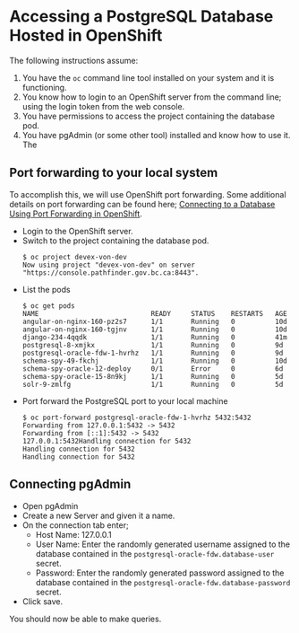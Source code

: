 # Accessing a PostgreSQL Database Hosted in OpenShift

The following instructions assume:
1. You have the `oc` command line tool installed on your system and it is functioning.
1. You know how to login to an OpenShift server from the command line; using the login token from the web console.
1. You have permissions to access the project containing the database pod.
1. You have pgAdmin (or some other tool) installed and know how to use it.  The 

## Port forwarding to your local system

To accomplish this, we will use OpenShift port forwarding.  Some additional details on port forwarding can be found here; [Connecting to a Database Using Port Forwarding in OpenShift](https://blog.openshift.com/openshift-connecting-database-using-port-forwarding/).

- Login to the OpenShift server.
- Switch to the project containing the database pod.
  ```
  $ oc project devex-von-dev
  Now using project "devex-von-dev" on server "https://console.pathfinder.gov.bc.ca:8443".
  ```
- List the pods
  ```
  $ oc get pods
  NAME                            READY     STATUS    RESTARTS   AGE
  angular-on-nginx-160-pz2s7      1/1       Running   0          10d
  angular-on-nginx-160-tgjnv      1/1       Running   0          10d
  django-234-4qqdk                1/1       Running   0          41m
  postgresql-8-xmjkx              1/1       Running   0          9d
  postgresql-oracle-fdw-1-hvrhz   1/1       Running   0          9d
  schema-spy-49-fkchj             1/1       Running   0          10d
  schema-spy-oracle-12-deploy     0/1       Error     0          6d
  schema-spy-oracle-15-8n9kj      1/1       Running   0          5d
  solr-9-zmlfg                    1/1       Running   0          5d
  ```
- Port forward the PostgreSQL port to your local machine
  ```
  $ oc port-forward postgresql-oracle-fdw-1-hvrhz 5432:5432
  Forwarding from 127.0.0.1:5432 -> 5432
  Forwarding from [::1]:5432 -> 5432
  127.0.0.1:5432Handling connection for 5432
  Handling connection for 5432
  Handling connection for 5432
  ```

## Connecting pgAdmin

- Open pgAdmin
- Create a new Server and given it a name.
- On the connection tab enter;
  - Host Name: 127.0.0.1
  - User Name: Enter the randomly generated username assigned to the database contained in the `postgresql-oracle-fdw.database-user` secret.
  - Password: Enter the randomly generated password assigned to the database contained in the `postgresql-oracle-fdw.database-password` secret.
- Click save.

You should now be able to make queries.